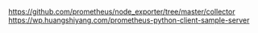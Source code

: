 https://github.com/prometheus/node_exporter/tree/master/collector
https://wp.huangshiyang.com/prometheus-python-client-sample-server